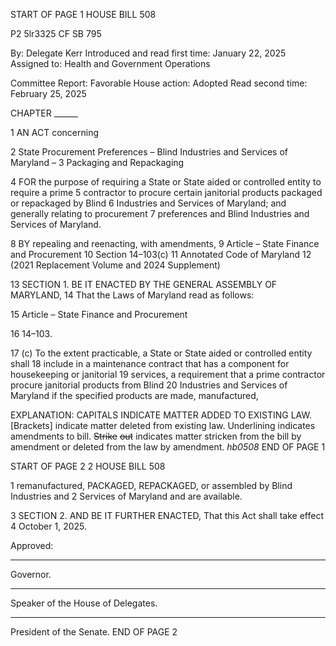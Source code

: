 START OF PAGE 1
HOUSE BILL 508

P2 5lr3325
CF SB 795

By: Delegate Kerr
Introduced and read first time: January 22, 2025
Assigned to: Health and Government Operations

Committee Report: Favorable
House action: Adopted
Read second time: February 25, 2025

CHAPTER ______

1 AN ACT concerning

2 State Procurement Preferences – Blind Industries and Services of Maryland –
3 Packaging and Repackaging

4 FOR the purpose of requiring a State or State aided or controlled entity to require a prime
5 contractor to procure certain janitorial products packaged or repackaged by Blind
6 Industries and Services of Maryland; and generally relating to procurement
7 preferences and Blind Industries and Services of Maryland.

8 BY repealing and reenacting, with amendments,
9 Article – State Finance and Procurement
10 Section 14–103(c)
11 Annotated Code of Maryland
12 (2021 Replacement Volume and 2024 Supplement)

13 SECTION 1. BE IT ENACTED BY THE GENERAL ASSEMBLY OF MARYLAND,
14 That the Laws of Maryland read as follows:

15 Article – State Finance and Procurement

16 14–103.

17 (c) To the extent practicable, a State or State aided or controlled entity shall
18 include in a maintenance contract that has a component for housekeeping or janitorial
19 services, a requirement that a prime contractor procure janitorial products from Blind
20 Industries and Services of Maryland if the specified products are made, manufactured,

EXPLANATION: CAPITALS INDICATE MATTER ADDED TO EXISTING LAW.
[Brackets] indicate matter deleted from existing law.
Underlining indicates amendments to bill.
~~Strike~~ ~~out~~ indicates matter stricken from the bill by amendment or deleted from the law by
amendment. *hb0508*
END OF PAGE 1

START OF PAGE 2
2 HOUSE BILL 508

1 remanufactured, PACKAGED, REPACKAGED, or assembled by Blind Industries and
2 Services of Maryland and are available.

3 SECTION 2. AND BE IT FURTHER ENACTED, That this Act shall take effect
4 October 1, 2025.

Approved:

________________________________________________________________________________
Governor.

________________________________________________________________________________
Speaker of the House of Delegates.

________________________________________________________________________________
President of the Senate.
END OF PAGE 2